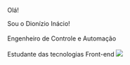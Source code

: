 Olá!<br>

Sou o Dionízio Inácio!<br>
<br>
Engenheiro de Controle e Automação<br> 
<br>
Estudante das tecnologias Front-end <img src="https://www.google.com/url?sa=i&url=https%3A%2F%2Fwww.gratispng.com%2Fpng-ir9g9d%2F&psig=AOvVaw2MIJZMHl-qHfJivfH4Ihc0&ust=1650204276395000&source=images&cd=vfe&ved=0CAwQjRxqFwoTCKCrtJPgmPcCFQAAAAAdAAAAABAD"/><br> 
<br>








